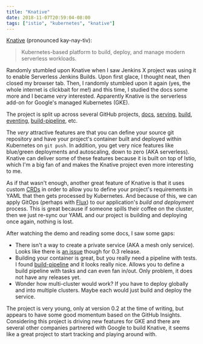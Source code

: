 ```yaml
---
title: "Knative"
date: 2018-11-07T20:59:04-08:00
tags: ["istio", "kubernetes", "knative"]
---
```


[Knative](https://cloud.google.com/knative/) (pronounced kay-nay-tiv):

> Kubernetes-based platform to build, deploy, and manage modern serverless workloads.

<!--more-->

Randomly stumbled upon Knative when I saw Jenkins X project was using it to enable Serverless Jenkins Builds.  Upon first glace, I thought neat, then closed my browser tab.  Then, I randomly stumbled upon it again (yes, the whole internet is clickbait for me!) and this time, I studied the docs some more and I became _very_ interested.  Apparently Knative is the serverless add-on for Google's managed Kubernetes (GKE).

The project is split up across several GitHub projects, [docs](https://github.com/knative/docs), [serving](https://github.com/knative/serving), [build](https://github.com/knative/build), [eventing](https://github.com/knative/eventing), [build-pipeline](https://github.com/knative/build-pipeline), etc.

The _very_ attractive features are that you can define your source git repository and have your project's container built and deployed within Kubernetes on `git push`.  In addition, you get very nice features like blue/green deployments and autoscaling, down to zero (AKA serverless).  Knative can deliver some of these features because it is built on top of Istio, which I'm a big fan of and makes the Knative project even more interesting to me.

As if that wasn't enough, another great feature of Knative is that it uses custom [CRDs](https://kubernetes.io/docs/concepts/extend-kubernetes/api-extension/custom-resources/) in order to allow you to define your project's requirements in YAML that then gets processed by Kubernetes.  And because of this, we can apply GitOps (perhaps with [Flux](https://github.com/weaveworks/flux)) to our application's _build and deployment_ process.  This is great because if someone spills their coffee on the cluster, then we just re-sync our YAML and our project is building and deploying once again, nothing is lost.

After watching the demo and reading some docs, I saw some gaps:

* There isn't a way to create a private service (AKA a mesh only service).  Looks like there is [an issue](https://github.com/knative/serving/issues/2127) though for 0.3 release.
* Building your container is great, but you really need a pipeline with tests.  I found [build-pipeline](https://github.com/knative/build-pipeline) and it looks really nice.  Allows you to define a build pipeline with tasks and can even fan in/out.  Only problem, it does not have any releases yet.
* Wonder how multi-cluster would work? If you have to deploy globally and into multiple clusters.  Maybe each would just build and deploy the service.

The project is very young, only at version 0.2 at the time of writing, but appears to have some good momentum based on the GitHub Insights.  Considering this project is driving new features for GKE and there are several other companies partnered with Google to build Knative, it seems like a great project to start tracking and playing around with.